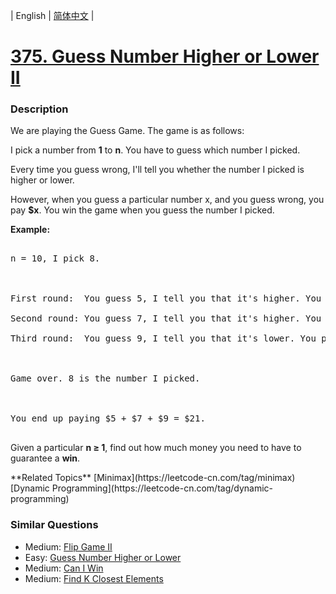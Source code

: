 | English | [简体中文](README.md) |

# [375. Guess Number Higher or Lower II](https://leetcode-cn.com/problems/guess-number-higher-or-lower-ii)
 ### Description
<p>We are playing the Guess Game. The game is as follows:</p>

<p>I pick a number from <strong>1</strong> to <strong>n</strong>. You have to guess which number I picked.</p>

<p>Every time you guess wrong, I&#39;ll tell you whether the number I picked is higher or lower.</p>

<p>However, when you guess a particular number x, and you guess wrong, you pay <b>$x</b>. You win the game when you guess the number I picked.</p>

<p><b>Example:</b></p>

<pre>
n = 10, I pick 8.

First round:  You guess 5, I tell you that it&#39;s higher. You pay $5.
Second round: You guess 7, I tell you that it&#39;s higher. You pay $7.
Third round:  You guess 9, I tell you that it&#39;s lower. You pay $9.

Game over. 8 is the number I picked.

You end up paying $5 + $7 + $9 = $21.
</pre>

<p>Given a particular <strong>n &ge; 1</strong>, find out how much money you need to have to guarantee a <b>win</b>.</p>
**Related Topics**  [Minimax](https://leetcode-cn.com/tag/minimax) [Dynamic Programming](https://leetcode-cn.com/tag/dynamic-programming) 

### Similar Questions
 - Medium:	[Flip Game II](https://leetcode-cn.com/problems/flip-game-ii) 
 - Easy:	[Guess Number Higher or Lower](https://leetcode-cn.com/problems/guess-number-higher-or-lower) 
 - Medium:	[Can I Win](https://leetcode-cn.com/problems/can-i-win) 
 - Medium:	[Find K Closest Elements](https://leetcode-cn.com/problems/find-k-closest-elements) 
